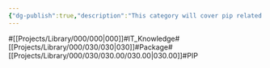 ```yaml
---
{"dg-publish":true,"description":"This category will cover pip related items in the following packages. Python's flagship package management tool.","permalink":"/projects/library/000/030/030-00/030-00/","dgPassFrontmatter":true,"noteIcon":"0","created":"2024-03-14T12:40:54.488+09:00","updated":"2024-06-20T01:46:20.205+09:00"}
---
```


#[[Projects/Library/000/000\|000]]#IT_Knowledge#[[Projects/Library/000/030/030\|030]]#Package#[[Projects/Library/000/030/030.00/030.00\|030.00]]#PIP